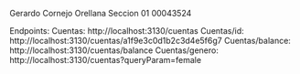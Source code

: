 Gerardo Cornejo Orellana
Seccion 01
00043524

Endpoints:
Cuentas: http://localhost:3130/cuentas
Cuentas/id: http://localhost:3130/cuentas/a1f9e3c0d1b2c3d4e5f6g7
Cuentas/balance: http://localhost:3130/cuentas/balance
Cuentas/genero: http://localhost:3130/cuentas?queryParam=female